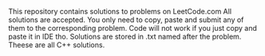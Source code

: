 This repository contains solutions to problems on LeetCode.com
All solutions are accepted. You only need to copy, paste and submit any of them to the corresponding problem. 
Code will not work if you just copy and paste it in IDE tho.
Solutions are stored in .txt named after the problem.
Theese are all C++ solutions.
